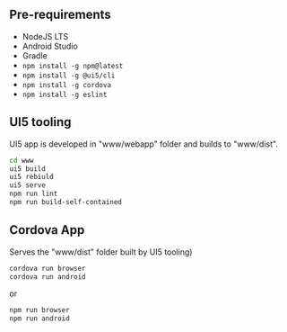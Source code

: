 ## Pre-requirements

* NodeJS LTS
* Android Studio
* Gradle
* `npm install -g npm@latest`
* `npm install -g @ui5/cli`
* `npm install -g cordova`
* `npm install -g eslint`

## UI5 tooling

UI5 app is developed in "www/webapp" folder and builds to "www/dist".

```bash
cd www
ui5 build
ui5 rebiuld
ui5 serve 
npm run lint
npm run build-self-contained
```

## Cordova App 

Serves the "www/dist" folder built by UI5 tooling)

```bash
cordova run browser
cordova run android
```

or

```bash
npm run browser
npm run android
```
